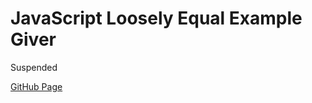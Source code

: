# JavaScript Loosely Equal Example Giver

Suspended

[GitHub Page](https://attacktive.github.io/javascript-loosely-equal-example-giver)
